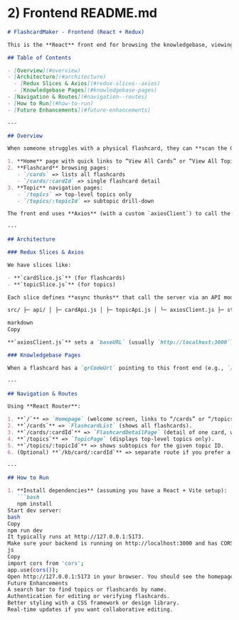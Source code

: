 # 2) **Frontend README.md**

```markdown
# FlashcardMaker - Frontend (React + Redux)

This is the **React** front end for browsing the knowledgebase, viewing flashcards, and exploring topics. It integrates with a Node/Express + Prisma backend that provides AI-generated flashcards, hierarchical topics, and optional QR code links.

## Table of Contents

- [Overview](#overview)
- [Architecture](#architecture)
  - [Redux Slices & Axios](#redux-slices--axios)
  - [Knowledgebase Pages](#knowledgebase-pages)
- [Navigation & Routes](#navigation--routes)
- [How to Run](#how-to-run)
- [Future Enhancements](#future-enhancements)

---

## Overview

When someone struggles with a physical flashcard, they can **scan the QR code**. That links them to the **knowledgebase** portion of this front end. The front end offers:

1. **Home** page with quick links to “View All Cards” or “View All Topics.”  
2. **Flashcard** browsing pages:
   - `/cards` => lists all flashcards  
   - `/cards/:cardId` => single flashcard detail  
3. **Topic** navigation pages:
   - `/topics` => top-level topics only  
   - `/topics/:topicId` => subtopic drill-down  

The front end uses **Axios** (with a custom `axiosClient`) to call the backend, and **Redux** (with RTK slices) to store fetched data in `cards` and `topics` states.

---

## Architecture

### Redux Slices & Axios

We have slices like:

- **`cardSlice.js`** (for flashcards)
- **`topicSlice.js`** (for topics)

Each slice defines **async thunks** that call the server via an API module (e.g., `cardApi.js`, `topicApi.js`). The store is combined in `store.js`.

src/ ├─ api/ │ ├─ cardApi.js │ ├─ topicApi.js │ └─ axiosClient.js ├─ store/ │ ├─ slices/ │ │ ├─ cardSlice.js │ │ └─ topicSlice.js │ └─ store.js ├─ pages/ ├─ components/ └─ ...

markdown
Copy

**`axiosClient.js`** sets a `baseURL` (usually `http://localhost:3000`). The slices dispatch these thunks, which update Redux state.

### Knowledgebase Pages

When a flashcard has a `qrCodeUrl` pointing to this front end (e.g., `/kb/card/:id`), we can show a **detailed explanation** or references for that card. Alternatively, you can use the same route as `/cards/:cardId`.

---

## Navigation & Routes

Using **React Router**:

1. **`/`** => `Homepage` (welcome screen, links to “/cards” or “/topics”).  
2. **`/cards`** => `FlashcardList` (shows all flashcards).  
3. **`/cards/:cardId`** => `FlashcardDetailPage` (detail of one card, with code snippet or explanation).  
4. **`/topics`** => `TopicPage` (displays top-level topics only).  
5. **`/topics/:topicId`** => shows subtopics for the given topic ID.  
6. (Optional) **`/kb/card/:cardId`** => separate route if you prefer a knowledgebase layout.

---

## How to Run

1. **Install dependencies** (assuming you have a React + Vite setup):
   ```bash
   npm install
Start dev server:
bash
Copy
npm run dev
It typically runs at http://127.0.0.1:5173.
Make sure your backend is running on http://localhost:3000 and has CORS enabled:
js
Copy
import cors from 'cors';
app.use(cors());
Open http://127.0.0.1:5173 in your browser. You should see the homepage.
Future Enhancements
A search bar to find topics or flashcards by name.
Authentication for editing or verifying flashcards.
Better styling with a CSS framework or design library.
Real-time updates if you want collaborative editing.